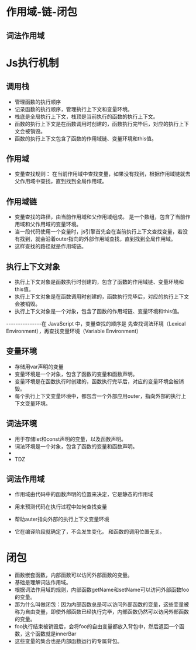 # 作用域-链-闭包
## 词法作用域

# Js执行机制
## 调用栈
- 管理函数的执行顺序
- 记录函数的执行顺序，管理执行上下文和变量环境。
- 栈底是全局执行上下文，栈顶是当前执行的函数的执行上下文。
- 函数的执行上下文是在函数调用时创建的，函数执行完毕后，对应的执行上下文会被销毁。
- 函数的执行上下文包含了函数的作用域链、变量环境和this值。
## 作用域
- 变量查找规则： 在当前作用域中查找变量，如果没有找到，根据作用域链就去父作用域中查找，直到找到全局作用域。
## 作用域链
- 变量查找的路径，由当前作用域和父作用域组成。 是一个数组，包含了当前作用域和父作用域的变量环境。
- 当一段代码使用一个变量时，js引擎首先会在当前执行上下文查找变量，若没有找到，就会沿着outer指向的外部作用域查找，直到找到全局作用域。
- 这样查找的路径就是作用域链。

## 执行上下文对象
- 执行上下文对象是函数执行时创建的，包含了函数的作用域链、变量环境和this值。
- 执行上下文对象是在函数调用时创建的，函数执行完毕后，对应的执行上下文会被销毁。
- 执行上下文对象是一个对象，包含了函数的作用域链、变量环境和this值。


---------------在 JavaScript 中，变量查找的顺序是 先查找词法环境（Lexical Environment），再查找变量环境（Variable Environment）
## 变量环境
- 存储用var声明的变量
- 变量环境是一个对象，包含了函数的变量和函数声明。
- 变量环境是在函数执行时创建的，函数执行完毕后，对应的变量环境会被销毁。
- 每个执行上下文变量环境中，都包含一个外部应用outer，指向外部的执行上下文变量环境。

## 词法环境 
- 用于存储let和const声明的变量，以及函数声明。
- 词法环境是一个对象，包含了函数的变量和函数声明。
- 
- TDZ


## 词法作用域
- 作用域由代码中的函数声明的位置来决定，它是静态的作用域
- 用来预测代码在执行过程中如何查找变量
- 帮助auter指向外部的执行上下文变量环境

- 它在编译阶段就确定了，不会发生变化。 和函数的调用位置无关。


# 闭包
- 函数嵌套函数，内部函数可以访问外部函数的变量。
- 基础是理解词法作用域。
- 根据词法作用域的规则，内部函数getName和setName可以访问外部函数foo的变量。
- 那为什么叫做闭包：因为内部函数总是可以访问外部函数的变量，这些变量被称为自由变量，即使外部函数已经执行完毕，内部函数仍然可以访问外部函数的变量。
- foo执行结束被销毁后，会将foo的自由变量都放入背包中，然后返回一个函数，这个函数就是innerBar
- 这些变量的集合也是内部函数运行的专属背包。
